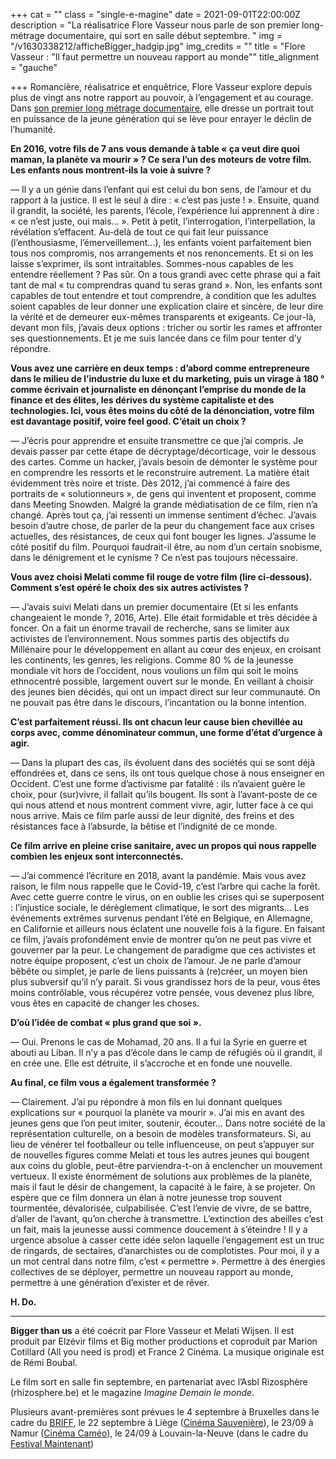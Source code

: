 +++
cat = ""
class = "single-e-magine"
date = 2021-09-01T22:00:00Z
description = "La réalisatrice Flore Vasseur nous parle de son premier long-métrage documentaire, qui sort en salle début septembre. "
img = "/v1630338212/afficheBigger_hadgip.jpg"
img_credits = ""
title = "Flore Vasseur : \"Il faut permettre un nouveau rapport au monde\""
title_alignment = "gauche"

+++
Romancière, réalisatrice et enquêtrice, Flore Vasseur explore depuis plus de vingt ans notre rapport au pouvoir, à l’engagement et au courage. Dans [son premier long métrage documentaire](https://www.youtube.com/watch?v=QbTJiAKvww0), elle dresse un portrait tout en puissance de la jeune génération qui se lève pour enrayer le déclin de l’humanité.

**En 2016, votre fils de 7 ans vous demande à table « ça veut dire quoi maman, la planète va mourir » ? Ce sera l’un des moteurs de votre film. Les enfants nous montrent-ils la voie à suivre ?**

— Il y a un génie dans l’enfant qui est celui du bon sens, de l’amour et du rapport à la justice. Il est le seul à dire : « c’est pas juste ! ». Ensuite, quand il grandit, la société, les parents, l’école, l’expérience lui apprennent à dire : « ce n’est juste, oui mais… ». Petit à petit, l’interrogation, l’interpellation, la révélation s’effacent. Au-delà de tout ce qui fait leur puissance (l’enthousiasme, l’émerveillement…), les enfants voient parfaitement bien tous nos compromis, nos arrangements et nos renoncements. Et si on les laisse s’exprimer, ils sont intraitables. Sommes-nous capables de les entendre réellement ? Pas sûr. On a tous grandi avec cette phrase qui a fait tant de mal « tu comprendras quand tu seras grand ». Non, les enfants sont capables de tout entendre et tout comprendre, à condition que les adultes soient capables de leur donner une explication claire et sincère, de leur dire la vérité et de demeurer eux-mêmes transparents et exigeants. Ce jour-là, devant mon fils, j’avais deux options : tricher ou sortir les rames et affronter ses questionnements. Et je me suis lancée dans ce film pour tenter d’y répondre.

**Vous avez une carrière en deux temps : d’abord comme entrepreneure dans le milieu de l’industrie du luxe et du marketing, puis un virage à 180 ° comme écrivain et journaliste en dénonçant l’emprise du monde de la finance et des élites, les dérives du système capitaliste et des technologies. Ici, vous êtes moins du côté de la dénonciation, votre film est davantage positif, voire feel good. C’était un choix ?**

— J’écris pour apprendre et ensuite transmettre ce que j’ai compris. Je devais passer par cette étape de décryptage/décorticage, voir le dessous des cartes. Comme un hacker, j’avais besoin de démonter le système pour en comprendre les ressorts et le reconstruire autrement. La matière était évidemment très noire et triste. Dès 2012, j’ai commencé à faire des portraits de « solutionneurs », de gens qui inventent et proposent, comme dans Meeting Snowden. Malgré la grande médiatisation de ce film, rien n’a changé. Après tout ça, j’ai ressenti un immense sentiment d’échec. J’avais besoin d’autre chose, de parler de la peur du changement face aux crises actuelles, des résistances, de ceux qui font bouger les lignes. J’assume le côté positif du film. Pourquoi faudrait-il être, au nom d’un certain snobisme, dans le dénigrement et le cynisme ? Ce n’est pas toujours nécessaire.

**Vous avez choisi Melati comme fil rouge de votre film (lire ci-dessous). Comment s’est opéré le choix des six autres activistes ?**

— J’avais suivi Melati dans un premier documentaire (Et si les enfants changeaient le monde ?, 2016, Arte). Elle était formidable et très décidée à foncer. On a fait un énorme travail de recherche, sans se limiter aux activistes de l’environnement. Nous sommes partis des objectifs du Millénaire pour le développement en allant au cœur des enjeux, en croisant les continents, les genres, les religions. Comme 80 % de la jeunesse mondiale vit hors de l’occident, nous voulions un film qui soit le moins ethnocentré possible, largement ouvert sur le monde. En veillant à choisir des jeunes bien décidés, qui ont un impact direct sur leur communauté. On ne pouvait pas être dans le discours, l’incantation ou la bonne intention.

**C’est parfaitement réussi. Ils ont chacun leur cause bien chevillée au corps avec, comme dénominateur commun, une forme d’état d’urgence à agir.**

— Dans la plupart des cas, ils évoluent dans des sociétés qui se sont déjà effondrées et, dans ce sens, ils ont tous quelque chose à nous enseigner en Occident. C’est une forme d’activisme par fatalité : ils n’avaient guère le choix, pour (sur)vivre, il fallait qu’ils bougent. Ils sont à l’avant-poste de ce qui nous attend et nous montrent comment vivre, agir, lutter face à ce qui nous arrive. Mais ce film parle aussi de leur dignité, des freins et des résistances face à l’absurde, la bêtise et l’indignité de ce monde. 

**Ce film arrive en pleine crise sanitaire, avec un propos qui nous rappelle combien les enjeux sont interconnectés.** 

— J’ai commencé l’écriture en 2018, avant la pandémie. Mais vous avez raison, le film nous rappelle que le Covid-19, c’est l’arbre qui cache la forêt. Avec cette guerre contre le virus, on en oublie les crises qui se superposent : l’injustice sociale, le dérèglement climatique, le sort des migrants… Les événements extrêmes survenus pendant l’été en Belgique, en Allemagne, en Californie et ailleurs nous éclatent une nouvelle fois à la figure. En faisant ce film, j’avais profondément envie de montrer qu’on ne peut pas vivre et gouverner par la peur. Le changement de paradigme que ces activistes et notre équipe proposent, c’est un choix de l’amour. Je ne parle d’amour bêbête ou simplet, je parle de liens puissants à (re)créer, un moyen bien plus subversif qu’il n’y parait. Si vous grandissez hors de la peur, vous êtes moins contrôlable, vous récupérez votre pensée, vous devenez plus libre, vous êtes en capacité de changer les choses.

**D’où l’idée de combat « plus grand que soi ».**

— Oui. Prenons le cas de Mohamad, 20 ans. Il a fui la Syrie en guerre et abouti au Liban. Il n’y a pas d’école dans le camp de réfugiés où il grandit, il en crée une. Elle est détruite, il s’accroche et en fonde une nouvelle.

**Au final, ce film vous a également transformée ?**

— Clairement. J’ai pu répondre à mon fils en lui donnant quelques explications sur « pourquoi la planète va mourir ». J’ai mis en avant des jeunes gens que l’on peut imiter, soutenir, écouter… Dans notre société de la représentation culturelle, on a besoin de modèles transformateurs. Si, au lieu de vénérer tel footballeur ou telle influenceuse, on peut s’appuyer sur de nouvelles figures comme Melati et tous les autres jeunes qui bougent aux coins du globle, peut-être parviendra-t-on à enclencher un mouvement vertueux. Il existe énormément de solutions aux problèmes de la planète, mais il faut le désir de changement, la capacité à le faire, à se projeter. On espère que ce film donnera un élan à notre jeunesse trop souvent tourmentée, dévalorisée, culpabilisée. C’est l’envie de vivre, de se battre, d’aller de l’avant, qu’on cherche à transmettre. L’extinction des abeilles c’est un fait, mais la jeunesse aussi commence doucement à s’éteindre ! Il y a urgence absolue à casser cette idée selon laquelle l’engagement est un truc de ringards, de sectaires, d’anarchistes ou de complotistes. Pour moi, il y a un mot central dans notre film, c’est « permettre ». Permettre à des énergies collectives de se déployer, permettre un nouveau rapport au monde, permettre à une génération d’exister et de rêver.

**H. Do.**

***

**Bigger than us** a été coécrit par Flore Vasseur et Melati Wijsen. Il est produit par Elzévir films et Big mother productions et coproduit par Marion Cotillard (All you need is prod) et France 2 Cinéma. La musique originale est de Rémi Boubal.

Le film sort en salle fin septembre, en partenariat avec l’Asbl Rizosphère (rhizosphere.be) et le magazine _Imagine Demain le monde_.

Plusieurs avant-premières sont prévues le 4 septembre à Bruxelles dans le cadre du [BRIFF](https://briff.be/briff-2021/), le 22 septembre à Liège ([Cinéma Sauvenière](www.lesgrignoux.be)), le 23/09 à Namur ([Cinéma Caméo](www.lesgrignoux.be)), le 24/09 à Louvain-la-Neuve (dans le cadre du [Festival Maintenant](https://www.festivalmaintenant.be/))